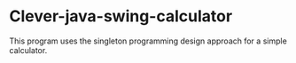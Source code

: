 # Clever-java-swing-calculator
This program uses the singleton programming design approach for a simple calculator.
